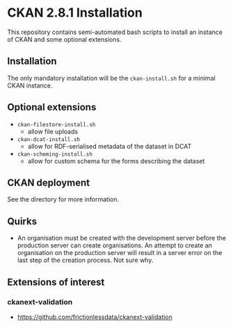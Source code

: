 # CKAN 2.8.1 Installation
This repository contains semi-automated bash scripts to install an instance of CKAN and some optional extensions.

## Installation
The only mandatory installation will be the `ckan-install.sh` for a minimal CKAN instance.

## Optional extensions
- `ckan-filestore-install.sh`
	- allow file uploads 
- `ckan-dcat-install.sh`
	- allow for RDF-serialised metadata of the dataset in DCAT
- `ckan-scheming-install.sh`
	- allow for custom schema for the forms describing the dataset

## CKAN deployment
See the directory for more information.

## Quirks
- An organisation must be created with the development server before the production server can create organisations. An attempt to create an organisation on the production server will result in a server error on the last step of the creation process. Not sure why.


## Extensions of interest

### ckanext-validation
- https://github.com/frictionlessdata/ckanext-validation
